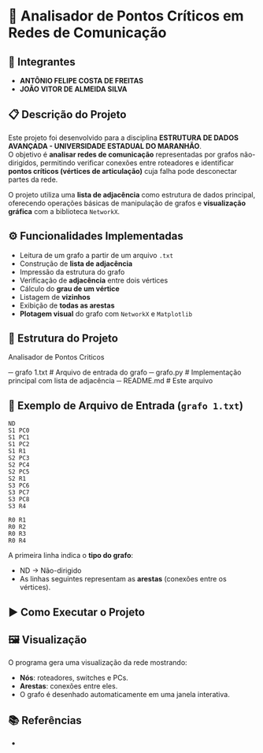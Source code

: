 # 🧠 Analisador de Pontos Críticos em Redes de Comunicação


## 👥 Integrantes
- **ANTÔNIO FELIPE COSTA DE FREITAS**
- **JOÃO VITOR DE ALMEIDA SILVA** 



## 📋 Descrição do Projeto
Este projeto foi desenvolvido para a disciplina **ESTRUTURA DE DADOS AVANÇADA - UNIVERSIDADE ESTADUAL DO MARANHÃO**.  
O objetivo é **analisar redes de comunicação** representadas por grafos não-dirigidos, permitindo verificar conexões entre roteadores e identificar **pontos críticos (vértices de articulação)** cuja falha pode desconectar partes da rede.

O projeto utiliza uma **lista de adjacência** como estrutura de dados principal, oferecendo operações básicas de manipulação de grafos e **visualização gráfica** com a biblioteca `NetworkX`.


## ⚙️ Funcionalidades Implementadas
- Leitura de um grafo a partir de um arquivo `.txt`
- Construção de **lista de adjacência**
- Impressão da estrutura do grafo
- Verificação de **adjacência** entre dois vértices
- Cálculo do **grau de um vértice**
- Listagem de **vizinhos**
- Exibição de **todas as arestas**
- **Plotagem visual** do grafo com `NetworkX` e `Matplotlib`


## 🧩 Estrutura do Projeto
Analisador de Pontos Criticos

─ grafo 1.txt   # Arquivo de entrada do grafo
─ grafo.py      # Implementação principal com lista de adjacência
─ README.md     # Este arquivo


## 📄 Exemplo de Arquivo de Entrada (`grafo 1.txt`)
```text
ND
S1 PC0
S1 PC1
S1 PC2
S1 R1
S2 PC3
S2 PC4
S2 PC5
S2 R1
S3 PC6
S3 PC7
S3 PC8
S3 R4

R0 R1
R0 R2
R0 R3
R0 R4
```
A primeira linha indica o **tipo do grafo**:
- ND → Não-dirigido    
- As linhas seguintes representam as **arestas** (conexões entre os vértices).


## ▶️ Como Executar o Projeto

###

## 🖼️ Visualização
O programa gera uma visualização da rede mostrando:
- **Nós**: roteadores, switches e PCs.
- **Arestas**: conexões entre eles.  
- O grafo é desenhado automaticamente em uma janela interativa.



## 📚 Referências
-
